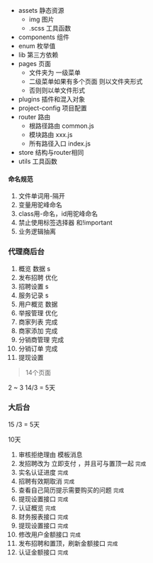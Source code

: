 - assets 静态资源
  -  img 图片
  -  .scss 工具函数
- components 组件
- enum 枚举值
- lib 第三方依赖
- pages 页面
  - 文件夹为 一级菜单
  - 二级菜单如果有多个页面 则以文件夹形式
  - 否则则以单文件形式
- plugins 插件和混入对象
- project-config 项目配置
- router 路由
  - 根路径路由 common.js
  - 模块路由 xxx.js
  - 所有路径入口 index.js
- store 结构与router相同
- utils 工具函数



#### 命名规范

1. 文件单词用-隔开
2. 变量用驼峰命名
3. class用-命名，id用驼峰命名
4. 禁止使用标签选择器 和!important
5. 业务逻辑抽离


### 代理商后台
1. 概览 数据 s
2. 发布招聘 优化
3. 招聘设置 s
4. 服务记录 s
5. 用户概览 数据
8. 举报管理 优化
9. 商家列表  完成
10. 商家添加 完成
11. 分销商管理 完成
13. 分销订单 完成
16. 提现设置

> 14个页面

2 ~ 3  14/3 = 5天

### 大后台
15 /3 = 5天

10天



1. 审核拒绝理由 模板消息
2. 发招聘改为 立即支付 ，并且可与置顶一起 `完成`
3. 实名认证进度 `完成`
4. 招聘有效期取消 `完成`
5. 查看自己简历提示需要购买的问题 `完成` 
6. 提现设置接口 `完成` 
7. 认证概览 `完成`
8. 财务报表接口 `完成`
9. 提现设置接口 `完成`
10. 修改用户金额接口 `完成`
11. 发布招聘和置顶，刷新金额接口 `完成`
12. 认证金额接口 `完成`
